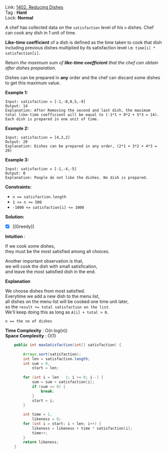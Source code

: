 Link: [1402. Reducing Dishes](https://leetcode.com/problems/reducing-dishes/) <br>
Tag : **Hard**<br>
Lock: **Normal**

A chef has collected data on the `satisfaction` level of his `n` dishes. Chef can cook any dish in 1 unit of time.

**Like-time coefficient** of a dish is defined as the time taken to cook that dish including previous dishes multiplied by its satisfaction level i.e. `time[i] * satisfaction[i]`.

Return _the maximum sum of **like-time coefficient** that the chef can obtain after dishes preparation_.

Dishes can be prepared in **any** order and the chef can discard some dishes to get this maximum value.

**Example 1:**
```
Input: satisfaction = [-1,-8,0,5,-9]
Output: 14
Explanation: After Removing the second and last dish, the maximum total like-time coefficient will be equal to (-1*1 + 0*2 + 5*3 = 14).
Each dish is prepared in one unit of time.
```

**Example 2:**
```
Input: satisfaction = [4,3,2]
Output: 20
Explanation: Dishes can be prepared in any order, (2*1 + 3*2 + 4*3 = 20)
```

**Example 3:**
```
Input: satisfaction = [-1,-4,-5]
Output: 0
Explanation: People do not like the dishes. No dish is prepared.
```

**Constraints:**
-   `n == satisfaction.length`
-   `1 <= n <= 500`
-   `-1000 <= satisfaction[i] <= 1000`

**Solution:**
- [x] [[Greedy]] 

**Intuition** :

If we cook some dishes,  
they must be the most satisfied among all choices.

Another important observation is that,  
we will cook the dish with small satisfication,  
and leave the most satisfied dish in the end.

**Explanation**

We choose dishes from most satisfied.  
Everytime we add a new dish to the menu list,  
all dishes on the menu list will be cooked one time unit later,  
so the `result += total satisfaction on the list`.  
We'll keep doing this as long as `A[i] + total > 0`.

```
n == the no of dishes
```
**Time Complexity** : O(n log(n))<br>
**Space Complexity** : O(1)

```java
    public int maxSatisfaction(int[] satisfaction) {
        
        Arrays.sort(satisfaction);
        int len = satisfaction.length;
        int sum = 0,
            start = len;
        
        for (int i = len - 1; i >= 0; i--) {
            sum = sum + satisfaction[i];
            if (sum <= 0) {
                break;
            }
            start = i;
        }
        
        int time = 1,
            likeness = 0;
        for (int i = start; i < len; i++) {
            likeness = likeness + time * satisfaction[i];
            time++;
        }
        return likeness;
    }
```

